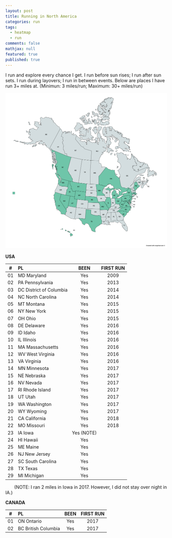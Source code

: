 ```yaml
---
layout: post
title: Running in North America
categories: run
tags: 
  - heatmap
  - run
comments: false
mathjax: null
featured: true
published: true
---
```


I run and explore every chance I get. I run before sun rises; I run after sun sets. I run during layovers; I run in between events. Below are places I have run 3+ miles at. (Minimun: 3 miles/run; Maximum: 30+ miles/run)

![North America](/images/NAmerica.png)

**USA**  

|#| PL | BEEN | FIRST RUN |
|:--:|:--|:----:|:---:|
|01| MD Maryland      |  Yes | 2009 |
|02| PA Pennsylvania  | Yes  | 2013 |
|03| DC District of Columbia | Yes  | 2014 |
|04| NC North Carolina       | Yes | 2014 |
|05| MT Montana       | Yes  | 2015 | 
|06| NY New York      | Yes  | 2015 |
|07| OH Ohio          | Yes  | 2015 |
|08| DE Delaware      | Yes  | 2016 | 
|09| ID Idaho         | Yes  | 2016 |
|10| IL Illinois      | Yes  | 2016 |
|11| MA Massachusetts | Yes  | 2016 |
|12| WV West Virginia | Yes  | 2016 | 
|13| VA Virginia      | Yes  | 2016 |
|14| MN Minnesota      | Yes | 2017 |
|15| NE Nebraska      | Yes  | 2017 |
|16| NV Nevada        | Yes  | 2017 |
|17| RI Rhode Island  | Yes  | 2017 |
|18| UT Utah          | Yes  | 2017 | 
|19| WA Washington    | Yes  | 2017 | 
|20| WY Wyoming       | Yes  | 2017 |
|21| CA California    | Yes | 2018 |
|22| MO Missouri      | Yes | 2018 |
|23| IA Iowa          | Yes (NOTE) | |
|24| HI Hawaii        | Yes |       |
|25| ME Maine         | Yes  |      |
|26| NJ New Jersey    |  Yes |      |
|27| SC South Carolina | Yes |      |
|28| TX Texas         | Yes |       |
|29| MI Michigan      | Yes |       |

&nbsp;&nbsp;&nbsp;&nbsp;&nbsp;&nbsp; (NOTE: I ran 2 miles in Iowa in 2017. However, I did not stay over night in IA.)

**CANADA**  

|#| PL | BEEN | FIRST RUN |
|:--:|:--|:----:|:---:|
|01| ON Ontario           | Yes  | 2017 | 
|02| BC British Columbia  | Yes  | 2017 |


